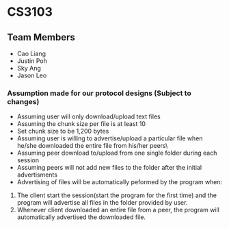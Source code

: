 # CS3103

## Team Members
- Cao Liang
- Justin Poh
- Sky Ang
- Jason Leo

### Assumption made for our protocol designs (Subject to changes)
- Assuming user will only download/upload text files
- Assuming the chunk size per file is at least 10
- Set chunk size to be 1,200 bytes
- Assuming user is willing to advertise/upload a particular file when he/she downloaded the entire file from his/her peers\
- Assuming peer download to/upload from one single folder during each session
- Assuming peers will not add new files to the folder after the initial advertisments
- Advertising of files will be automatically peformed by the program when: 
1) The client start the session(start the program for the first time) and the program will advertise all files in the folder provided by user. 
2) Whenever client downloaded an entire file from a peer, the program will automatically advertised the downloaded file.

